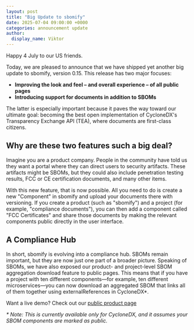 ```yaml
---
layout: post
title: "Big Update to sbomify"
date: 2025-07-04 09:00:00 +0000
categories: announcement update
author:
  display_name: Viktor
---
```


Happy 4 July to our US friends.

Today, we are pleased to announce that we have shipped yet another big update to sbomify, version 0.15. This release has two major focuses:

* **Improving the look and feel – and overall experience – of all public pages**
* **Introducing support for documents in addition to SBOMs**

The latter is especially important because it paves the way toward our ultimate goal: becoming the best open implementation of CycloneDX's Transparency Exchange API (TEA), where documents are first-class citizens.

## Why are these two features such a big deal?

Imagine you are a product company. People in the community have told us they want a portal where they can direct users to security artifacts. These artifacts might be SBOMs, but they could also include penetration testing results, FCC or CE certification documents, and many other items.

With this new feature, that is now possible. All you need to do is create a new "Component" in sbomify and upload your documents there with versioning. If you create a product (such as "sbomify") and a project (for example, "compliance documents"), you can then add a component called "FCC Certificates" and share those documents by making the relevant components public directly in the user interface.

## A Compliance Hub

In short, sbomify is evolving into a compliance hub. SBOMs remain important, but they are now just one part of a broader picture. Speaking of SBOMs, we have also exposed our product- and project-level SBOM aggregation download feature to public pages. This means that if you have a project with ten different components—for example, ten different microservices—you can now download an aggregated SBOM that links all of them together using externalReferences in CycloneDX*.

Want a live demo? Check out our [public product page](https://app.sbomify.com/public/product/eP_4dk8ixV/)

_* Note: This is currently available only for CycloneDX, and it assumes your SBOM components are marked as public._
